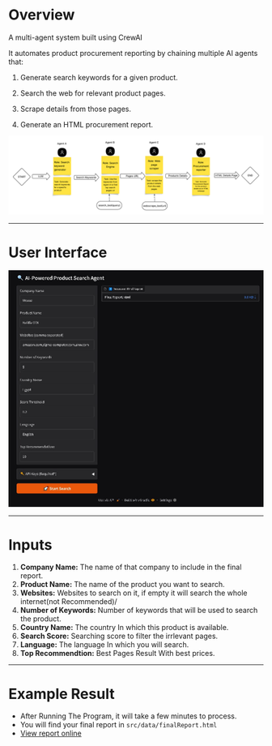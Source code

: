 # Overview

A multi-agent system built using CrewAI

It automates product procurement reporting by chaining multiple AI agents that:

1. Generate search keywords for a given product.

2. Search the web for relevant product pages.

3. Scrape details from those pages.

4. Generate an HTML procurement report.


![Diagram](Agents-Diagram.png)

-------
# User Interface

![userInterface](UI-page.png)

-------
# Inputs
1. **Company Name:** The name of that company to include in the final report.
2. **Product Name:** The name of the product you want to search.
3. **Websites:** Websites to search on it, if empty it will search the whole internet(not Recommended)/
4. **Number of Keywords:** Number of keywords that will be used to search the product.
5. **Country Name:** The country In which this product is available.
6. **Search Score:** Searching score to filter the irrlevant pages.
7. **Language:** The language In which you will search.
8. **Top Recommendtion:** Best Pages Result With best prices.

--------
# Example Result
- After Running The Program, it will take a few minutes to process.
- You will find your final report in `src/data/finalReport.html`
- [View report online](https://aqua-aarika-39.tiiny.site/)


